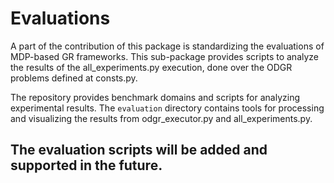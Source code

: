# Evaluations
A part of the contribution of this package is standardizing the evaluations of MDP-based GR frameworks.
This sub-package provides scripts to analyze the results of the all_experiments.py execution, done over the ODGR problems defined at consts.py.

The repository provides benchmark domains and scripts for analyzing experimental results. The `evaluation` directory contains tools for processing and visualizing the results from odgr_executor.py and all_experiments.py.

## The evaluation scripts will be added and supported in the future.
